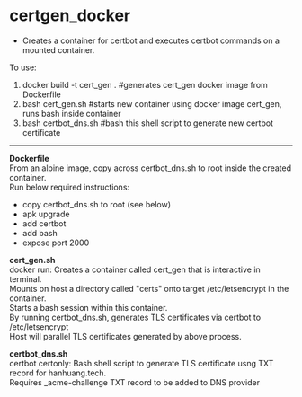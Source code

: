 # certgen_docker
- Creates a container for certbot and executes certbot commands on a mounted container.  
  
To use:  
1. docker build -t cert_gen .    #generates cert_gen docker image from Dockerfile  
2. bash cert_gen.sh    #starts new container using docker image cert_gen, runs bash inside container  
3. bash certbot_dns.sh    #bash this shell script to generate new certbot certificate  
***
**Dockerfile**  
From an alpine image, copy across certbot_dns.sh to root inside the created container.  
Run below required instructions:  
- copy certbot_dns.sh to root (see below)
- apk upgrade  
- add certbot  
- add bash  
- expose port 2000  
  
**cert_gen.sh**  
docker run: Creates a container called cert_gen that is interactive in terminal.  
Mounts on host a directory called "certs" onto target /etc/letsencrypt in the container.  
Starts a bash session within this container.  
By running certbot_dns.sh, generates TLS certificates via certbot to /etc/letsencrypt  
Host will parallel TLS certificates generated by above process.  
  
**certbot_dns.sh**  
certbot certonly: Bash shell script to generate TLS certificate usng TXT record for hanhuang.tech.  
Requires _acme-challenge TXT record to be added to DNS provider  
